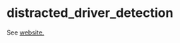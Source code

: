 # distracted_driver_detection

See <a href="https://jeremy-collins.github.io/distracted_driver_detection/" target="_blank">website.</a>

